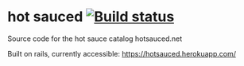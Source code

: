 # hot sauced [![Build status](https://jukafah.visualstudio.com/hotsauced/_apis/build/status/hotsauced-Docker%20container-CI)](https://jukafah.visualstudio.com/hotsauced/_build/latest?definitionId=2)

Source code for the hot sauce catalog hotsauced.net

Built on rails, currently accessible: https://hotsauced.herokuapp.com/
